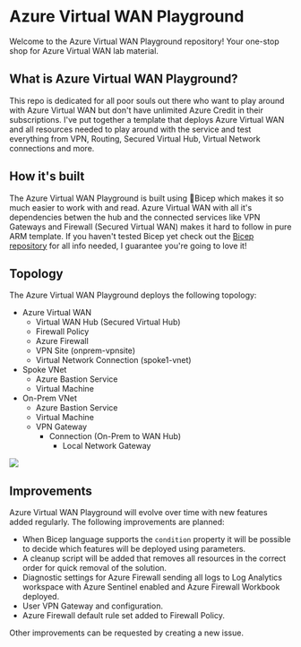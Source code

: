 # Azure Virtual WAN Playground
Welcome to the Azure Virtual WAN Playground repository! Your one-stop shop for Azure Virtual WAN lab material.

## What is Azure Virtual WAN Playground?
This repo is dedicated for all poor souls out there who want to play around with Azure Virtual WAN but don't have unlimited Azure Credit in their subscriptions. I've put together a template that deploys Azure Virtual WAN and all resources needed to play around with the service and test everything from VPN, Routing, Secured Virtual Hub, Virtual Network connections and more.

## How it's built
The Azure Virtual WAN Playground is built using 💪Bicep which makes it so much easier to work with and read. Azure Virtual WAN with all it's dependencies betwen the hub and the connected services like VPN Gateways and Firewall (Secured Virtual WAN) makes it hard to follow in pure ARM template. If you haven't tested Bicep yet check out the [Bicep repository](https://github.com/Azure/bicep) for all info needed, I guarantee you're going to love it! 

## Topology
The Azure Virtual WAN Playground deploys the following topology:

- Azure Virtual WAN
  - Virtual WAN Hub (Secured Virtual Hub)
  - Firewall Policy
  - Azure Firewall
  - VPN Site (onprem-vpnsite)
  - Virtual Network Connection (spoke1-vnet)
- Spoke VNet
  - Azure Bastion Service
  - Virtual Machine
- On-Prem VNet
  - Azure Bastion Service
  - Virtual Machine
  - VPN Gateway
    - Connection (On-Prem to WAN Hub)
      - Local Network Gateway
 
<img src="https://github.com/StefanIvemo/vwan-playground/blob/on-prem-vnet/media/vwan-playground-topology.png?raw=true">

## Improvements
Azure Virtual WAN Playground will evolve over time with new features added regularly. The following improvements are planned:

- When Bicep language supports the `condition` property it will be possible to decide which features will be deployed using parameters.
- A cleanup script will be added that removes all resources in the correct order for quick removal of the solution.
- Diagnostic settings for Azure Firewall sending all logs to Log Analytics workspace with Azure Sentinel enabled and Azure Firewall Workbook deployed.
- User VPN Gateway and configuration.
- Azure Firewall default rule set added to Firewall Policy.

Other improvements can be requested by creating a new issue.

